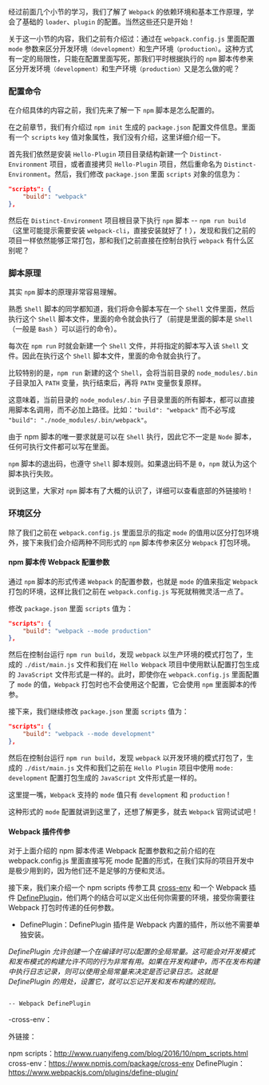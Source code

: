 经过前面几个小节的学习，我们了解了 `Webpack` 的依赖环境和基本工作原理，学会了基础的 `loader`、`plugin` 的配置。当然这些还只是开始！

关于这一小节的内容，我们之前有介绍过：通过在 `webpack.config.js` 里面配置 `mode` 参数来区分开发环境`（development）`和生产环境`（production）`。这种方式有一定的局限性，只能在配置里面写死，那我们平时根据执行的 `npm` 脚本传参来区分开发环境`（development）`和生产环境`（production）`又是怎么做的呢？

### 配置命令

在介绍具体的内容之前，我们先来了解一下 `npm` 脚本是怎么配置的。

在之前章节，我们有介绍过 `npm init` 生成的 `package.json` 配置文件信息。里面有一个 `scripts` `key` 值对象属性，我们没有介绍，这里详细介绍一下。

首先我们依然是安装 `Hello-Plugin` 项目目录结构新建一个 `Distinct-Environment` 项目，或者直接拷贝 `Hello-Plugin` 项目，然后重命名为 `Distinct-Environment`。然后，我们修改 `package.json` 里面 `scripts` 对象的信息为：

```json
"scripts": {
    "build": "webpack"
},
```

然后在 `Distinct-Environment` 项目根目录下执行 `npm` 脚本 -- `npm run build` （这里可能提示需要安装 `webpack-cli`，直接安装就好了！），发现和我们之前的项目一样依然能够正常打包，那和我们之前直接在控制台执行 `webpack` 有什么区别呢？

### 脚本原理

其实 `npm` 脚本的原理非常容易理解。

熟悉 `Shell` 脚本的同学都知道，我们将命令脚本写在一个 `Shell` 文件里面，然后执行这个 `Shell` 脚本文件，里面的命令就会执行了（前提是里面的脚本是 `Shell`（一般是 `Bash` ）可以运行的命令）。

每次在 `npm run` 时就会新建一个 `Shell` 文件，并将指定的脚本写入该 `Shell` 文件。因此在执行这个 `Shell` 脚本文件，里面的命令就会执行了。

比较特别的是，`npm run` 新建的这个 `Shell`，会将当前目录的 `node_modules/.bin` 子目录加入 `PATH` 变量，执行结束后，再将 `PATH` 变量恢复原样。

这意味着，当前目录的 `node_modules/.bin` 子目录里面的所有脚本，都可以直接用脚本名调用，而不必加上路径。比如：`"build": "webpack"` 而不必写成 `"build": "./node_modules/.bin/webpack"`。

由于 npm 脚本的唯一要求就是可以在 `Shell` 执行，因此它不一定是 `Node` 脚本，任何可执行文件都可以写在里面。

`npm` 脚本的退出码，也遵守 `Shell` 脚本规则。如果退出码不是 `0`，`npm` 就认为这个脚本执行失败。

说到这里，大家对 `npm` 脚本有了大概的认识了，详细可以查看底部的外链接哟！

### 环境区分

除了我们之前在 `webpack.config.js` 里面显示的指定 `mode` 的值用以区分打包环境外，接下来我们会介绍两种不同形式的 `npm` 脚本传参来区分 `Webpack` 打包环境。

#### npm 脚本传 Webpack 配置参数

通过 `npm` 脚本的形式传递 `Webpack` 的配置参数，也就是 `mode` 的值来指定 `Webpack` 打包的环境，这样比我们之前在 `webpack.config.js` 写死就稍微灵活一点了。

修改 `package.json` 里面 `scripts` 值为：

```json
"scripts": {
    "build": "webpack --mode production"
},
```

然后在控制台运行 `npm run build`，发现 `webpack` 以生产环境的模式打包了，生成的 `./dist/main.js` 文件和我们在 `Hello Webpack` 项目中使用默认配置打包生成的 `JavaScript` 文件形式是一样的。此时，即使你在 `webpack.config.js` 里面配置了 `mode` 的值，`Webpack` 打包时也不会使用这个配置，它会使用 `npm` 里面脚本的传参。

接下来，我们继续修改 `package.json` 里面 `scripts` 值为：

```json
"scripts": {
    "build": "webpack --mode development"
},
```

然后在控制台运行 `npm run build`，发现 `webpack` 以开发环境的模式打包了，生成的 `./dist/main.js` 文件和我们之前在 `Hello Plugin` 项目中使用 `mode: development` 配置打包生成的 `JavaScript` 文件形式是一样的。

这里提一嘴，`Webpack` 支持的 `mode` 值只有 `development` 和 `production` !

这种形式的 `mode` 配置就讲到这里了，还想了解更多，就去 `Webpack` 官网试试吧！

#### Webpack 插件传参

对于上面介绍的 npm 脚本传递 Webpack 配置参数和之前介绍的在 webpack.config.js 里面直接写死 mode 配置的形式，在我们实际的项目开发中是极少用到的，因为他们还不是足够的方便和灵活。

接下来，我们来介绍一个 npm scripts 传参工具 [cross-env](https://www.npmjs.com/package/cross-env) 和一个 Webpack 插件 [DefinePlugin](https://www.webpackjs.com/plugins/define-plugin/)，他们两个的结合可以定义出任何你需要的环境，接受你需要往 Webpack 打包时传递的任何参数。

- DefinePlugin：DefinePlugin 插件是 Webpack 内置的插件，所以他不需要单独安装。

_DefinePlugin 允许创建一个在编译时可以配置的全局常量。这可能会对开发模式和发布模式的构建允许不同的行为非常有用。如果在开发构建中，而不在发布构建中执行日志记录，则可以使用全局常量来决定是否记录日志。这就是 DefinePlugin 的用处，设置它，就可以忘记开发和发布构建的规则。_

                                                                                                                        -- Webpack DefinePlugin
                                          


-cross-env：

外链接：

npm scripts：http://www.ruanyifeng.com/blog/2016/10/npm_scripts.html
cross-env：https://www.npmjs.com/package/cross-env
DefinePlugin：https://www.webpackjs.com/plugins/define-plugin/